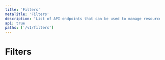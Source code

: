 ```yaml
---
title: 'Filters'
metaTitle: 'Filters'
description: 'List of API endpoints that can be used to manage resource filters'
api: true
paths: ['/v1/filters']
---
```


# Filters
